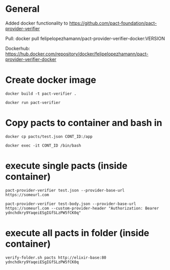 # General
Added docker functionality to https://github.com/pact-foundation/pact-provider-verifier

Pull: docker pull felipelopezhamann/pact-provider-verifier-docker:VERSION

Dockerhub: https://hub.docker.com/repository/docker/felipelopezhamann/pact-provider-verifier-docker

# Create docker image
```docker build -t pact-verifier .```

```docker run pact-verifier```

# Copy pacts to container and bash in
```docker cp pacts/test.json CONT_ID:/app```

```docker exec -it CONT_ID /bin/bash```

# execute single pacts (inside container)
```pact-provider-verifier test.json --provider-base-url https://someurl.com```

```pact-provider-verifier test-body.json --provider-base-url https://someurl.com --custom-provider-header "Authorization: Bearer ydnchdkry9YaqeiESgIGfSLzPW5fCK0q"```

# execute all pacts in folder (inside container)
```verify-folder.sh pacts http://elixir-base:80 ydnchdkry9YaqeiESgIGfSLzPW5fCK0q```
